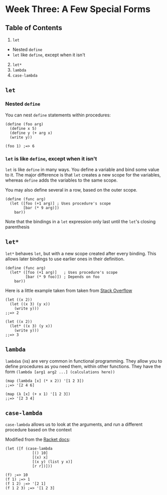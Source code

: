 # Week Three: A Few Special Forms

## Table of Contents
1. `let`
  - Nested `define`
  - `let` like `define`, except when it isn't
2. `let*`
3. `lambda`
4. `case-lambda`

## `let`
### Nested `define`
You can nest `define` statements within procedures:
```racket
(define (foo arg)
  (define x 5)
  (define y (+ arg x)
  (write y))

(foo 1) ;=> 6
```

### `let` is like `define`, except when it isn't
`let` is like `define` in many ways. You define a variable and bind some value to it.
The major difference is that `let` creates a new scope for the variables, whereas
`define` adds the variables to the same scope.

You may also define several in a row, based on the outer scope.

```racket
(define (func arg)
  (let ([foo (+1 arg)] ; Uses procedure's scope
        [bar (* 9 arg)])
    bar))
```

Note that the bindings in a `let` expression only last until the `let`'s closing parenthesis

## `let*`
`let*` behaves `let`, but with a new scope created after every binding. This allows
later bindings to use earlier ones in their definition.

```racket
(define (func arg)
  (let* ([foo (+1 arg)]   ; Uses procedure's scope
         [bar (* 9 foo)]) ; Depends on foo
    bar))
```

Here is a little example taken from taken from [Stack Overflow](http://stackoverflow.com/a/16530812/3353734)
```racket
(let ((x 2))
  (let ((x 3) (y x))
    (write y)))
;;=> 2

(let ((x 2))
  (let* ((x 3) (y x))
    (write y)))
;;=> 3
```

## `lambda`
`lambda`s (`λ`s) are very common in functional programming. They allow you to define
procedures as you need them, within other functions. They have the form `(lambda [arg1 arg2 ...] (calculations here))`

```racket
(map (lambda [x] (* x 2)) '[1 2 3])
;;=> '[2 4 6]

(map (λ [x] (+ x 1) '[1 2 3])
;;=> '[2 3 4]
```

## `case-lambda`
`case-lambda` allows us to look at the arguments, and run a different procedure based on the context

Modified from the [Racket docs](http://docs.racket-lang.org/reference/lambda.html#%28form._%28%28quote._~23~25kernel%29._case-lambda%29%29):
```racket
(let ([f (case-lambda
            [() 10]
            [(x) x]
            [(x y) (list y x)]
            [r r])]))

(f) ;=> 10
(f 1) ;=> 1
(f 1 2) ;=> '[2 1]
(f 1 2 3) ;=> '[1 2 3]
```
